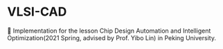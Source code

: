 # VLSI-CAD
🍪  Implementation for the lesson Chip Design Automation and Intelligent Optimization(2021 Spring, advised by Prof. Yibo Lin) in Peking University.
